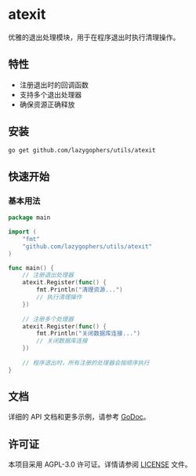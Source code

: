 # atexit

优雅的退出处理模块，用于在程序退出时执行清理操作。

## 特性

- 注册退出时的回调函数
- 支持多个退出处理器
- 确保资源正确释放

## 安装

```bash
go get github.com/lazygophers/utils/atexit
```

## 快速开始

### 基本用法

```go
package main

import (
    "fmt"
    "github.com/lazygophers/utils/atexit"
)

func main() {
    // 注册退出处理器
    atexit.Register(func() {
        fmt.Println("清理资源...")
        // 执行清理操作
    })
    
    // 注册多个处理器
    atexit.Register(func() {
        fmt.Println("关闭数据库连接...")
        // 关闭数据库连接
    })
    
    // 程序退出时，所有注册的处理器会按顺序执行
}
```

## 文档

详细的 API 文档和更多示例，请参考 [GoDoc](https://pkg.go.dev/github.com/lazygophers/utils/atexit)。

## 许可证

本项目采用 AGPL-3.0 许可证。详情请参阅 [LICENSE](../LICENSE) 文件。